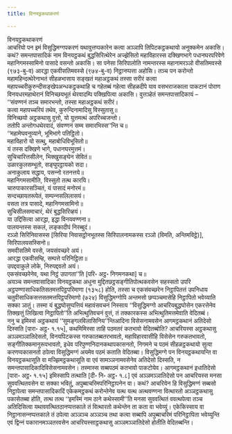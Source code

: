 ```yaml
---
title: विनयट्ठकथाकरणं

---
```

विनयट्ठकथाकरणं  
आचरियो पन इमं विसुद्धिमग्गपकरणं यथावुत्तप्पकारेन कत्वा अञ्‍ञापि तिपिटकट्ठकथायो अनुक्‍कमेन अकासि। कथं? समन्तपासादिकं नाम विनयट्ठकथं बुद्धसिरित्थेरेन अज्झेसितो महाविहारस्स दक्खिणभागे पधानघरपरिवेणे महानिगमस्सामिनो पासादे वसन्तो अकासि। सा पनेसा सिरिपालोति नामन्तरस्स महानामरञ्‍ञो वीसतिमवस्से (९७३-बु-व) आरद्धा एकवीसतिमवस्से (९७४-बु-व) निट्ठानप्पत्ता अहोसि। तञ्‍च पन करोन्तो महामहिन्दत्थेरेनाभतं सीहळभासाय सङ्खतं महाअट्ठकथं तस्सा सरीरं कत्वा महापच्‍चरीकुरुन्दीसङ्खेपअन्धकट्ठकथाहि च गहेतब्बं गहेत्वा सीहळदीपे याव वसभराजकाला पाकटानं पोराण विनयधरमहाथेरानं विनिच्छयभूतं थेरवादम्पि पक्खिपित्वा अकासि। वुत्तञ्हेतं समन्तपासादिकायं –  
‘‘संवण्णनं तञ्‍च समारभन्तो, तस्सा महाअट्ठकथं सरीरं।  
कत्वा महापच्‍चरियं तथेव, कुरुन्दिनामादिसु विस्सुतासु॥  
विनिच्छयो अट्ठकथासु वुत्तो, यो युत्तमत्थं अपरिच्‍चजन्तो।  
ततोपि अन्तोगधथेरवादं, संवण्णनं सम्म समारभिस्स’’न्ति च॥  
‘‘महामेघवनुय्याने, भूमिभागे पतिट्ठितो।  
महाविहारो यो सत्थु, महाबोधिविभूसितो॥  
यं तस्स दक्खिणे भागे, पधानघरमुत्तमं।  
सुचिचारित्तसीलेन, भिक्खुसङ्घेन सेवितं॥  
उळारकुलसम्भूतो, सङ्घुपट्ठायको सदा।  
अनाकुलाय सद्धाय, पसन्‍नो रतनत्तये॥  
महानिगमसामीति, विस्सुतो तत्थ कारयि।  
चारुपाकारसञ्‍चितं, यं पासादं मनोरमं॥  
सन्दच्छायतरूपेतं, सम्पन्‍नसलिलासयं।  
वसता तत्र पासादे, महानिगमसामिनो॥  
सुचिसीलसमाचारं, थेरं बुद्धसिरिव्हयं।  
या उद्दिसित्वा आरद्धा, इद्धा विनयवण्णना॥  
पालयन्तस्स सकलं, लङ्कादीपं निरब्बुदं।  
रञ्‍ञो सिरिनिवासस्स [सिरिया निवासट्ठोनभूतस्स सिरिपालनामकस्स रञ्‍ञो (विमति, अन्तिमविट्ठे)], सिरिपालयसस्सिनो॥  
समवीसतिमे वस्से, जयसंवच्छरे अयं।  
आरद्धा एकवीसम्हि, सम्पत्ते परिनिट्ठिता॥  
उपद्दवाकुले लोके, निरुपद्दवतो अयं।  
एकसंवच्छरेनेव, यथा निट्ठं उपागता’’ति [परि॰ अट्ठ॰ निगमनकथा] च॥  
अयञ्‍च समन्तपासादिका विनयट्ठकथा अधुना मुद्दितछट्ठसङ्गीतिपोत्थकवसेन सहस्सतो उपरि अट्ठपण्णासाधिकतिसतमत्तपिट्ठपरिमाणा (१३५८) होति, तस्सा च एकसंवच्छरेन निट्ठापितत्तं उपनिधाय चतुवीसाधिकसत्तसतमत्तपिट्ठपरिमाणो (७२४) विसुद्धिमग्गोपि अन्तमसो छप्पञ्‍चमासेहि निट्ठापितो भवेय्याति सक्‍का ञातुं। तस्मा यं बुद्धघोसुप्पत्तियं महावंसवचनं निस्साय ‘‘विसुद्धिमग्गो आचरियबुद्धघोसेन एकरत्तेनेव तिक्खत्तुं लिखित्वा निट्ठापितो’’ति अभित्थुतिवचनं वुत्तं, तं तक्‍कारकस्स अभित्थुतिमत्तमेवाति वेदितब्बं।  
ननु च इमिस्सं अट्ठकथायं ‘‘सुमङ्गलविलासिनिय’’न्तिआदिना विसेसनामवसेन आगमट्ठकथानं अतिदेसो दिस्सति [पारा॰ अट्ठ॰ १.१५], कथमिमिस्सा ताहि पठमतरं कतभावो वेदितब्बोति? आचरियस्स अट्ठकथासु अञ्‍ञमञ्‍ञातिदेसतो, विनयपिटकस्स गरुकातब्बतरभावतो, महाविहारवासीहि विसेसेन गरुकतभावतो, सङ्गीतिक्‍कमानुरूपभावतो, इधेव परिपुण्णनिदानकथापकासनतो, निगमने च पठमं सीहळट्ठकथायो सुत्वा करणप्पकासनतो ठपेत्वा विसुद्धिमग्गं अयमेव पठमं कताति वेदितब्बा। विसुद्धिमग्गे पन विनयट्ठकथायन्ति वा विनयट्ठकथासूति वा मज्झिमट्ठकथासूति वा एवं सामञ्‍ञनामवसेनेव अतिदेसो दिस्सति, न समन्तपासादिकादिविसेसनामवसेन। तस्मास्स सब्बपठमं कतभावो पाकटोयेव। आगमट्ठकथानं इधातिदेसो [पारा॰ अट्ठ॰ १.१५] इमिस्सापि तत्थाति [दी॰ नि॰ अट्ठ॰ १.८] एवं अञ्‍ञमञ्‍ञातिदेसो पन आचरियस्स मनसा सुववत्थितवसेन वा सक्‍का भवितुं, अपुब्बाचरिमपरिनिट्ठापनेन वा। कथं? आचरियेन हि विसुद्धिमग्गं सब्बसो निट्ठापेत्वा समन्तपासादिकादिं एकेकमट्ठकथं करोन्तेनेव यत्थ यत्थ अत्थवण्णना वित्थारतो अञ्‍ञट्ठकथासु पकासेतब्बा होति, तत्थ तत्थ ‘‘इमस्मिं नाम ठाने कथेस्सामी’’ति मनसा सुववत्थितं ववत्थपेत्वा तञ्‍च अतिदिसित्वा यथाववत्थितठानप्पत्तकाले तं वित्थारतो कथेन्तेन ता कता वा भवेय्युं। एकेकिस्साय वा निट्ठानासन्‍नप्पत्तकाले तं ठपेत्वा अञ्‍ञञ्‍च अञ्‍ञञ्‍च तथा कत्वा सब्बापि अपुब्बाचरिमं परिनिट्ठापिता भवेय्युन्ति एवं द्विन्‍नं पकारानमञ्‍ञतरवसेन आचरियस्साट्ठकथासु अञ्‍ञमञ्‍ञातिदेसो होतीति वेदितब्बन्ति।  